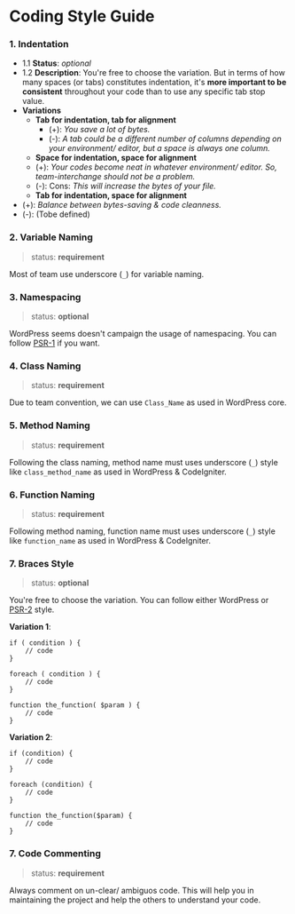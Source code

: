 Coding Style Guide
===

### 1. Indentation

- 1.1 **Status**: *optional*
- 1.2 **Description**:  You're free to choose the variation. But in terms of how many spaces (or tabs) constitutes indentation, it's **more important to be consistent** throughout your code than to use any specific tab stop value.
- **Variations**
  + **Tab for indentation, tab for alignment**
    - (+): *You save a lot of bytes.*
    - (-): *A tab could be a different number of columns depending on your environment/ editor, but a space is always one column.*
  +  **Space for indentation, space for alignment**
  - (+): *Your codes become neat in whatever environment/ editor. So, team-interchange should not be a problem.*
  - (-): Cons: *This will increase the bytes of your file.*
  + **Tab for indentation, space for alignment**
 - (+): *Balance between bytes-saving & code cleanness.*
 - (-): (Tobe defined)

### 2. Variable Naming

> status: **requirement**

Most of team use underscore (`_`) for variable naming.

### 3. Namespacing

> status: **optional**

WordPress seems doesn't campaign the usage of namespacing. You can follow [PSR-1](http://www.php-fig.org/psr/psr-1/) if you want.

### 4. Class Naming

> status: **requirement**

Due to team convention, we can use `Class_Name` as used in WordPress core.

### 5. Method Naming

> status: **requirement**

Following the class naming, method name must uses underscore (`_`) style like `class_method_name` as used in WordPress & CodeIgniter.

### 6. Function Naming

> status: **requirement**

Following method naming, function name must uses underscore (`_`) style like `function_name` as used in WordPress & CodeIgniter.

### 7. Braces Style

> status: **optional**

You're free to choose the variation. You can follow either WordPress or [PSR-2](http://www.php-fig.org/psr/psr-2/) style.

**Variation 1**:

```
if ( condition ) {
    // code
}

foreach ( condition ) {
    // code
}

function the_function( $param ) {
    // code
}

```

**Variation 2**:

```
if (condition) {
    // code
}

foreach (condition) {
    // code
}

function the_function($param) {
    // code
}

```

### 7. Code Commenting

> status: **requirement**

Always comment on un-clear/ ambiguos code. This will help you in maintaining the project and help the others to understand your code.
